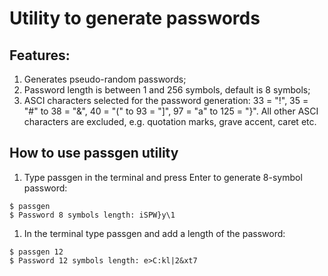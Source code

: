 # Utility to generate passwords
## Features: 
1. Generates pseudo-random passwords; 
1. Password length is between 1 and 256 symbols, default is 8 symbols; 
1. ASCI characters selected for the password generation: 33 = "!", 35 = "#" to 38 = "&", 40 = "(" to 93 = "]", 97 = "a" to 125 = "}". All other ASCI characters are excluded, e.g. quotation marks, grave accent, caret etc. 

## How to use passgen utility
1. Type passgen in the terminal and press Enter to generate 8-symbol password: 
```
$ passgen
$ Password 8 symbols length: iSPW}y\1
```
1. In the terminal type passgen and add a length of the password: 
```
$ passgen 12
$ Password 12 symbols length: e>C:kl|2&xt7
```